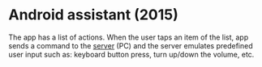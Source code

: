 # Android assistant (2015)
The app has a list of actions. When the user taps an item of the list, app sends a command to the [server](https://github.com/MrFiring/Android-Assistant-Server/blob/main/README.md) (PC) and the server
emulates predefined user input such as: keyboard button press, turn up/down the volume, etc.

